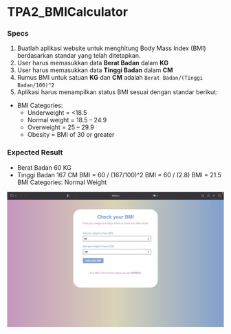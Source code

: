 
# TPA2_BMICalculator
 
 ### Specs

 1. Buatlah aplikasi website untuk menghitung Body Mass Index (BMI) berdasarkan standar yang telah ditetapkan.
 2. User harus memasukkan data **Berat Badan** dalam **KG**
 3. User harus memasukkan data **Tinggi Badan** dalam **CM**
 4. Rumus BMI untuk satuan **KG** dan **CM** adalah `Berat Badan/(Tinggi Badan/100)^2`
 5. Aplikasi harus menampilkan status BMI sesuai dengan standar berikut:

 - BMI Categories:
   - Underweight = <18.5
   - Normal weight = 18.5 – 24.9
   - Overweight = 25 – 29.9
   - Obesity = BMI of 30 or greater

 ### Expected Result

 - Berat Badan 60 KG
 - Tinggi Badan 167 CM
   BMI = 60 / (167/100)^2
   BMI = 60 / (2.8)
   BMI = 21.5
   BMI Categories: Normal Weight

 ![BMI Calculator](https://github.com/alodiakrista/TPA2_BMI-Calculator/blob/8d6112a6e69bd6a0c6d556a0f93d13c8695c84bb/img/BMI%20Calculator.png)
